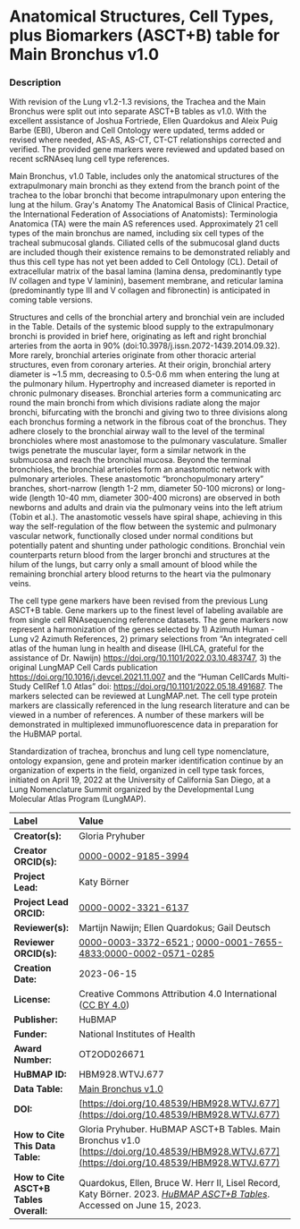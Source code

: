 # Anatomical Structures, Cell Types, plus Biomarkers (ASCT+B) table for Main Bronchus v1.0

### Description
With revision of the Lung v1.2-1.3 revisions, the Trachea and the Main Bronchus were split out into separate ASCT+B tables as v1.0.  With the excellent assistance of Joshua Fortriede, Ellen Quardokus and Aleix Puig Barbe (EBI), Uberon and Cell Ontology were updated, terms added or revised where needed, AS-AS, AS-CT, CT-CT relationships corrected and verified. The provided gene markers were reviewed and updated based on recent scRNAseq lung cell type references.

Main Bronchus, v1.0 Table, includes only the anatomical structures of the extrapulmonary main bronchi as they extend from the branch point of the trachea to the lobar bronchi that become intrapulmonary upon entering the lung at the hilum. Gray's Anatomy The Anatomical Basis of Clinical Practice, the International Federation of Associations of Anatomists): Terminologia Anatomica (TA) were the main AS references used.   Approximately 21 cell types of the main bronchus are named, including six cell types of the tracheal submucosal glands. Ciliated cells of the submucosal gland ducts are included though their existence remains to be demonstrated reliably and thus this cell type has not yet been added to Cell Ontology (CL).  Detail of extracellular matrix of the basal lamina (lamina densa, predominantly type IV collagen and type V laminin), basement membrane, and reticular lamina (predominantly type III and V collagen and fibronectin) is anticipated in coming table versions. 

Structures and cells of the bronchial artery and bronchial vein are included in the Table.  Details of the systemic blood supply to the extrapulmonary bronchi is provided in brief here, originating as left and right bronchial arteries from the aorta in 90% (doi:10.3978/j.issn.2072-1439.2014.09.32). More rarely, bronchial arteries originate from other thoracic arterial structures, even from coronary arteries. At their origin, bronchial artery diameter  is ~1.5 mm, decreasing to 0.5-0.6 mm when entering the lung at the pulmonary hilum. Hypertrophy and increased diameter is reported in chronic pulmonary diseases. Bronchial arteries form a communicating arc round the main bronchi from which divisions radiate along the major bronchi, bifurcating with the bronchi and giving two to three divisions along each bronchus forming a network in the fibrous coat of the bronchus. They adhere closely to the bronchial airway wall to the level of the terminal bronchioles where most anastomose to the pulmonary vasculature. Smaller twigs penetrate the muscular layer, form a similar network in the submucosa and reach the bronchial mucosa. Beyond the terminal bronchioles, the bronchial arterioles form an anastomotic network with pulmonary arterioles. These anastomotic “bronchopulmonary artery” branches, short-narrow (length 1-2 mm, diameter 50-100 microns) or long-wide (length 10-40 mm, diameter 300-400 microns) are observed in both newborns and adults and drain via the pulmonary veins into the left atrium (Tobin et al.). The anastomotic vessels have spiral shape, achieving in this way the self-regulation of the flow between the systemic and pulmonary vascular network, functionally closed under normal conditions but potentially patent and shunting under pathologic conditions. Bronchial vein counterparts return blood from the larger bronchi and structures at the hilum of the lungs, but carry only a small amount of blood while the remaining bronchial artery blood returns to the heart via the pulmonary veins. 

The cell type gene markers have been revised from the previous Lung ASCT+B table. Gene markers up to the finest level of labeling available are from single cell RNAsequencing reference datasets.   The gene markers now represent a harmonization of the genes selected by 1) Azimuth Human - Lung v2 Azimuth References, 2) primary selections from “An integrated cell atlas of the human lung in health and disease (IHLCA, grateful for the assistance of Dr. Nawijn) https://doi.org/10.1101/2022.03.10.483747, 3) the original LungMAP Cell Cards publication https://doi.org/10.1016/j.devcel.2021.11.007  and the “Human CellCards Multi-Study CellRef 1.0 Atlas” doi: https://doi.org/10.1101/2022.05.18.491687.  The markers selected can be reviewed at LungMAP.net. The cell type protein markers are classically referenced in the lung research literature and can be viewed in a number of references. A number of these markers will be demonstrated in multiplexed immunofluorescence data in preparation for the HuBMAP portal.

Standardization of trachea, bronchus and lung cell type nomenclature, ontology expansion, gene and protein marker identification continue by an organization of experts in the field, organized in cell type task forces, initiated on April 19, 2022 at the University of California San Diego, at a Lung Nomenclature Summit organized by the Developmental Lung Molecular Atlas Program (LungMAP).


| Label | Value |
| :------------- |:-------------|
| **Creator(s):** | Gloria Pryhuber |
| **Creator ORCID(s):** | [0000-0002-9185-3994](https://orcid.org/0000-0002-9185-3994) |
| **Project Lead:** | Katy B&ouml;rner |
| **Project Lead ORCID:** | [0000-0002-3321-6137](https://orcid.org/0000-0002-3321-6137) |
| **Reviewer(s):** | Martijn Nawijn; Ellen Quardokus; Gail Deutsch|
| **Reviewer ORCID(s):** |[0000-0003-3372-6521 ](https://orcid.org/0000-0003-3372-6521); [0000-0001-7655-4833](https://orcid.org/0000-0001-7655-4833);[0000-0002-0571-0285](https://orcid.org/0000-0002-0571-0285)|
| **Creation Date:** | 2023-06-15 |
| **License:** | Creative Commons Attribution 4.0 International ([CC BY 4.0](https://creativecommons.org/licenses/by/4.0/)) |
| **Publisher:** | HuBMAP |
| **Funder:** | National Institutes of Health |
| **Award Number:** | OT2OD026671 |
| **HuBMAP ID:** | HBM928.WTVJ.677 |
| **Data Table:** | [Main Bronchus v1.0](https://hubmapconsortium.github.io/ccf-releases/v1.4/asct-b/asct-b-vh-main-bronchus.csv) |
| **DOI:** | [https://doi.org/10.48539/HBM928.WTVJ.677](https://doi.org/10.48539/HBM928.WTVJ.677)|
| **How to Cite This Data Table:** | Gloria Pryhuber. HuBMAP ASCT+B Tables. Main Bronchus v1.0 [https://doi.org/10.48539/HBM928.WTVJ.677](https://doi.org/10.48539/HBM928.WTVJ.677) |
| **How to Cite ASCT+B Tables Overall:** | Quardokus, Ellen, Bruce W. Herr II, Lisel Record, Katy B&ouml;rner. 2023. [*HuBMAP ASCT+B Tables*](https://humanatlas.io/asctb-tables). Accessed on June 15, 2023. |
